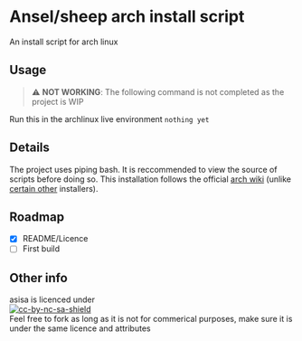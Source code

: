 # Ansel/sheep arch install script
An install script for arch linux

## Usage
> :warning: **NOT WORKING**: The following command is not completed as the project is WIP

Run this in the archlinux live environment
`nothing yet`

## Details
The project uses piping bash. It is reccommended to view the source of scripts before doing so. This installation follows the official [arch wiki](https://wiki.archlinux.org) (unlike [certain other](https://github.com/archlinux/archinstall) installers).

## Roadmap
- [x] README/Licence
- [ ] First build

## Other info
asisa is licenced under \
[![cc-by-nc-sa-shield](https://img.shields.io/badge/License-CC%20BY--NC--SA%204.0-lightgrey.svg)](LICENCE) \
Feel free to fork as long as it is not for commerical purposes, make sure it is under the same licence and attributes